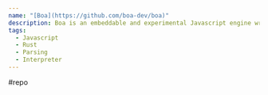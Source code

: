 ```yaml
---
name: "[Boa](https://github.com/boa-dev/boa)"
description: Boa is an embeddable and experimental Javascript engine written in Rust. Currently, it has support for some of the language.
tags:
  - Javascript
  - Rust
  - Parsing
  - Interpreter
---
```

#repo